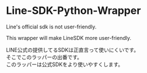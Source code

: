 # Line-SDK-Python-Wrapper

Line's official sdk is not user-friendly.

This wrapper will make LineSDK more user-friendly.

LINE公式の提供してるSDKは正直言って使いにくいです。\
そこでこのラッパーの出番です。\
このラッパーは公式SDKをより使いやすくします。